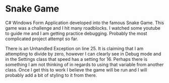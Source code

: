 # Snake Game

C# Windows Form Application developed into the famous Snake Game. This game was a challenge and I hit many roadblocks. I watched some youtube to guide me and 
I am getting practice debugging. Probably the most complicated project attempt so far. 

There is an Unhandled Exception on line 25. It is claiming that I am attempting to divide by zero, however I can clearly see in Debug mode and in the Settings class that speed has a setting for 16. Perhaps there is something I am not thinking of in regards to using that variable from another class. Once I get this to work
I believe the game will be run and I will probably add a bit of styling to it from there. 
